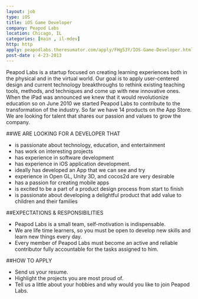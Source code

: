 ```yaml
---
layout: job
type: iOS
title: iOS Game Developer
company: Peapod Labs
location: Chicago, IL
categories: [main , il-mdev]
http: http
apply: peapodlabs.theresumator.com/apply/FHg53Y/IOS-Game-Developer.html
post-date : 4-23-2013
---
```


Peapod Labs is a startup focused on creating learning experiences both in the physical and in the virtual world. Our goal is to apply user-centered design and current technology breakthroughs to rethink existing teaching tools, methods, and techniques and come up with new innovative ones. When the iPad was announced we knew that it would revolutionize education so on June 2010 we started Peapod Labs to contribute to the transformation of the industry. So far we have 14 products on the App Store. We are looking for talent that shares our passion and values to grow the company. 

##WE ARE LOOKING FOR A DEVELOPER THAT

* is passionate about technology, education, and entertainment
* has work on interesting projects
* has experience in software development
* has experience in iOS application development.
* ideally has developed an App that we can see and try
* experience in Open GL, Unity 3D, and cocos2d are very desirable 
* has a passion for creating mobile apps
* is excited to be a part of a product design process from start to finish
* is passionate about developing a delightful product that add value to children and their families

##EXPECTATIONS & RESPONSIBILITIES

* Peapod Labs is a small team, self-motivation is indispensable.
* We are life time learners, so you must be open to develop new skills and learn new things every day.
* Every member of Peapod Labs must become an active and reliable contributor fully accountable for the tasks assigned to him.

##HOW TO APPLY

* Send us your resume.
* Highlight the projects you are most proud of.
* Tell us a little about your hobbies and why would you like to join Peapod Labs.

